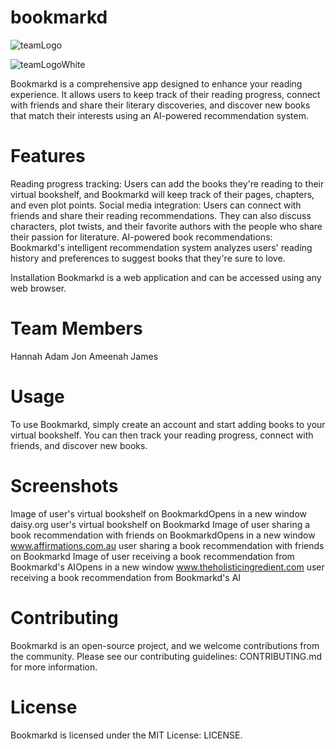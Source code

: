 # bookmarkd

![teamLogo](https://github.com/HannahMcCabe31/bookmarkd/assets/147779056/da8f71cb-8077-4bab-a445-51eb3303b157)

![teamLogoWhite](https://github.com/HannahMcCabe31/bookmarkd/assets/147779056/ffcb2371-d15c-483f-8229-71ab556cdba9)


Bookmarkd is a comprehensive app designed to enhance your reading experience. It allows users to keep track of their reading progress, connect with friends and share their literary discoveries, and discover new books that match their interests using an AI-powered recommendation system.

# Features

Reading progress tracking: Users can add the books they're reading to their virtual bookshelf, and Bookmarkd will keep track of their pages, chapters, and even plot points.
Social media integration: Users can connect with friends and share their reading recommendations. They can also discuss characters, plot twists, and their favorite authors with the people who share their passion for literature.
AI-powered book recommendations: Bookmarkd's intelligent recommendation system analyzes users' reading history and preferences to suggest books that they're sure to love.

Installation
Bookmarkd is a web application and can be accessed using any web browser.

# Team Members
Hannah
Adam
Jon
Ameenah
James

# Usage
To use Bookmarkd, simply create an account and start adding books to your virtual bookshelf. You can then track your reading progress, connect with friends, and discover new books.

# Screenshots
Image of user's virtual bookshelf on BookmarkdOpens in a new window
daisy.org
user's virtual bookshelf on Bookmarkd
Image of user sharing a book recommendation with friends on BookmarkdOpens in a new window
www.affirmations.com.au
user sharing a book recommendation with friends on Bookmarkd
Image of user receiving a book recommendation from Bookmarkd's AIOpens in a new window
www.theholisticingredient.com
user receiving a book recommendation from Bookmarkd's AI
# Contributing
Bookmarkd is an open-source project, and we welcome contributions from the community. Please see our contributing guidelines: CONTRIBUTING.md for more information.

# License
Bookmarkd is licensed under the MIT License: LICENSE.
